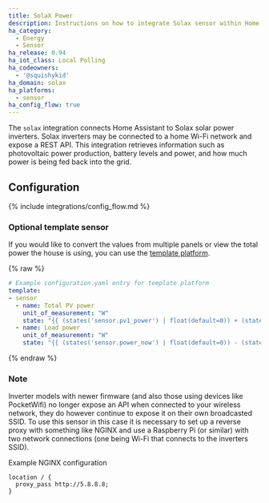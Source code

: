 ```yaml
---
title: SolaX Power
description: Instructions on how to integrate Solax sensor within Home Assistant.
ha_category:
  - Energy
  - Sensor
ha_release: 0.94
ha_iot_class: Local Polling
ha_codeowners:
  - '@squishykid'
ha_domain: solax
ha_platforms:
  - sensor
ha_config_flow: true
---
```


The `solax` integration connects Home Assistant to Solax solar power inverters. Solax inverters may be connected to a home Wi-Fi network and expose a REST API. This integration retrieves information such as photovoltaic power production, battery levels and power, and how much power is being fed back into the grid.

## Configuration

{% include integrations/config_flow.md %}

### Optional template sensor

If you would like to convert the values from multiple panels or view the total power the house is using, you can use the [template platform](/integrations/template).

{% raw %}

```yaml
# Example configuration.yaml entry for template platform
template:
- sensor
  - name: Total PV power
    unit_of_measurement: "W"
    state: "{{ (states('sensor.pv1_power') | float(default=0)) + (states('sensor.pv2_power') | float(default=0)) }}"
  - name: Load power
    unit_of_measurement: "W"
    state: "{{ (states('sensor.power_now') | float(default=0)) - (states('sensor.exported_power') | float(default=0)) }}"
```

{% endraw %}

### Note

Inverter models with newer firmware (and also those using devices like PocketWifi) no longer expose an API when connected to your wireless network, they do however continue to expose it on their own broadcasted SSID. To use this sensor in this case it is necessary to set up a reverse proxy with something like NGINX and use a Raspberry Pi (or similar) with two network connections (one being Wi-Fi that connects to the inverters SSID).


Example NGINX configuration

```text
location / {
  proxy_pass http://5.8.8.8;
}
```
